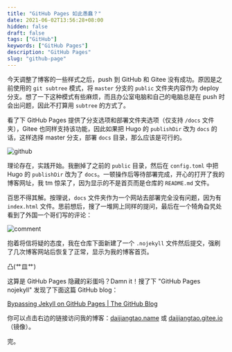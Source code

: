 ```yaml
---
title: "GitHub Pages 如此愚蠢？"
date: 2021-06-02T13:56:28+08:00
hidden: false
draft: false
tags: ["GitHub"]
keywords: ["GitHub Pages"]
description: "GitHub Pages"
slug: "github-page"
---
```


今天调整了博客的一些样式之后，push 到 GitHub 和 Gitee 没有成功。原因是之前使用的 `git subtree` 模式，将 `master` 分支的 `public` 文件夹内容作为 deploy 分支。想了一下这种模式有些麻烦，而且办公室电脑和自己的电脑总是在 push 时会出问题，因此不打算用 `subtree` 的方式了。

看了下 GitHub Pages 提供了分支选项和部署文件夹选项（仅支持 `/docs` 文件夹），Gitee 也同样支持该功能，因此如果把 Hugo 的 `publishDir` 改为 `docs` 的话，这样选择 master 分支，部署 `docs` 目录，那么应该是可行的。

![github](https://pic3.zhimg.com/v2-d87504a226b7446762e2bd901e73b29a_b.png)

理论存在，实践开始。我删掉了之前的 `public` 目录，然后在 `config.toml` 中把 Hugo 的 `publishDir` 改为了 `docs`。一顿操作后等待部署完成，开心的打开了我的博客网址，我 tm 惊呆了，因为显示的不是首页而是仓库的 `README.md` 文件。

百思不得其解。按理说，`docs` 文件夹作为一个网站去部署完全没有问题，因为有 `index.html` 文件。思前想后，搜了一堆网上同样的提问，最后在一个犄角旮旯处看到了外国一个哥们写的评论：

![comment](https://pic3.zhimg.com/v2-a7d78856ffa0d8c2dd48723b2ae77a22_b.png)

抱着将信将疑的态度，我在仓库下面新建了一个 `.nojekyll` 文件然后提交，强刷了几次博客网站后恢复了正常，显示为我的博客首页。

凸(艹皿艹)

这算是 GitHub Pages 隐藏的彩蛋吗？Damn it！搜了下 "GitHub Pages nojekyll" 发现了下面这篇 GitHub blog：

[Bypassing Jekyll on GitHub Pages | The GitHub Blog](https://github.blog/2009-12-29-bypassing-jekyll-on-github-pages/)

你可以点击右边的链接访问我的博客：[daijiangtao.name](https://daijiangtao.name) 或 [daijiangtao.gitee.io](https://daijiangtao.gitee.io)（镜像）。

完。
